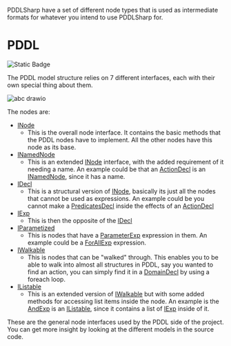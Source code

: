 PDDLSharp have a set of different node types that is used as intermediate formats for whatever you intend to use PDDLSharp for.

# PDDL
![Static Badge](https://img.shields.io/badge/Namespace-PDDLSharp.Models.PDDL-orange)

The PDDL model structure relies on 7 different interfaces, each with their own special thing about them.

![abc drawio](https://github.com/kris701/PDDLSharp/assets/22596587/3a017e30-bab3-49bb-9789-11faf8d2e8d5)

The nodes are:
* [INode](./PDDL/INode.cs)
   * This is the overall node interface. It contains the basic methods that the PDDL nodes have to implement. All the other nodes have this node as its base.
* [INamedNode](./PDDL/INamedNode.cs)
   * This is an extended [INode](./PDDL/INode.cs) interface, with the added requirement of it needing a name. An example could be that an [ActionDecl](./PDDL/Domain/ActionDecl.cs) is an [INamedNode](./PDDL/INamedNode.cs), since it has a name.
* [IDecl](./PDDL/IDecl.cs)
   * This is a structural version of [INode](./PDDL/INode.cs), basically its just all the nodes that cannot be used as expressions. An example could be you cannot make a [PredicatesDecl](./PDDL/Domain/PredicatesDecl.cs) inside the effects of an [ActionDecl](./PDDL/Domain/ActionDecl.cs)
* [IExp](./PDDL/IExp.cs)
   * This is then the opposite of the [IDecl](./PDDL/IDecl.cs)
* [IParametized](./PDDL/IParametized.cs)
   * This is nodes that have a [ParameterExp](./PDDL/Expressions/ParameterExp.cs) expression in them. An example could be a [ForAllExp](./PDDL/Expressions/ForAllExp.cs) expression.
* [IWalkable](./PDDL/IWalkable.cs)
   * This is nodes that can be "walked" through. This enables you to be able to walk into almost all structures in PDDL, say you wanted to find an action, you can simply find it in a [DomainDecl](./PDDL/Domain/DomainDecl.cs) by using a foreach loop.
* [IListable](./PDDL/IListable.cs)
   * This is an extended version of [IWalkable](./PDDL/IWalkable.cs) but with some added methods for accessing list items inside the node. An example is the [AndExp](./PDDL/Expressions/AndExp.cs) is an [IListable](./PDDL/IListable.cs), since it contains a list of [IExp](./PDDL/IExp.cs) inside of it.

These are the general node interfaces used by the PDDL side of the project. You can get more insight by looking at the different models in the source code.